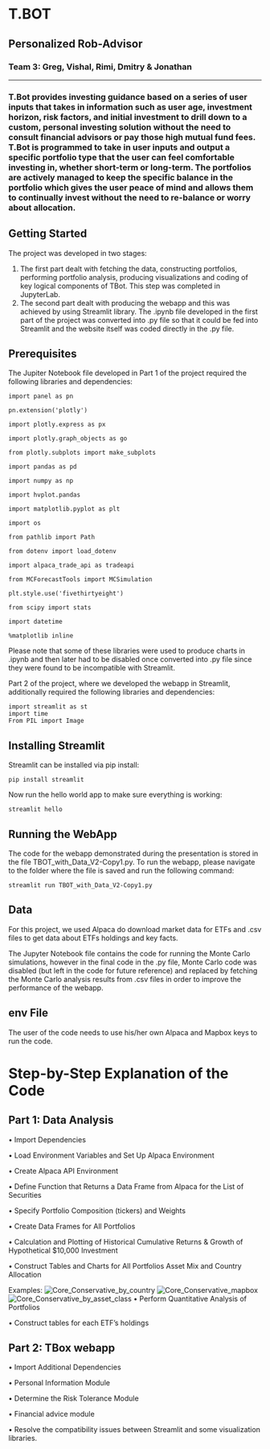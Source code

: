 # T.BOT

## Personalized Rob-Advisor

### Team 3: Greg, Vishal, Rimi, Dmitry & Jonathan
________________________
### T.Bot provides investing guidance based on a series of user inputs that takes in information such as user age, investment horizon, risk factors, and initial investment to drill down to a custom, personal investing solution without the need to consult financial advisors or pay those high mutual fund fees. T.Bot is programmed to take in user inputs and output a specific portfolio type that the user can feel comfortable investing in, whether short-term or long-term. The portfolios are actively managed to keep the specific balance in the portfolio which gives the user peace of mind and allows them to continually invest without the need to re-balance or worry about allocation.


## Getting Started ##

The project was developed in two stages:
1.	The first part dealt with fetching the data, constructing portfolios, performing portfolio analysis, producing visualizations and coding of key logical components of TBot. This step was completed in JupyterLab.
2.	The second part dealt with producing the webapp and this was achieved by using Streamlit library. The .ipynb file developed in the first part of the project was converted into .py file so that it could be fed into Streamlit and the website itself was coded directly in the .py file.
 
## Prerequisites
The Jupiter Notebook file developed in Part 1 of the project required the following libraries and dependencies:

```
import panel as pn

pn.extension('plotly')

import plotly.express as px

import plotly.graph_objects as go

from plotly.subplots import make_subplots

import pandas as pd

import numpy as np

import hvplot.pandas

import matplotlib.pyplot as plt

import os

from pathlib import Path

from dotenv import load_dotenv

import alpaca_trade_api as tradeapi

from MCForecastTools import MCSimulation

plt.style.use('fivethirtyeight')

from scipy import stats

import datetime

%matplotlib inline
```
Please note that some of these libraries were used to produce charts in .ipynb and then later had to be disabled once converted into .py file since they were found to be incompatible with Streamlit.


Part 2 of the project, where we developed the webapp in Streamlit, additionally required the following libraries and dependencies:
```
import streamlit as st
import time
From PIL import Image
```

## Installing Streamlit

Streamlit can be installed via pip install:
```
pip install streamlit
```
Now run the hello world app to make sure everything is working:

```
streamlit hello
```
## Running the WebApp
The code for the webapp demonstrated during the presentation is stored in the file TBOT_with_Data_V2-Copy1.py. To run the webapp, please navigate to the folder where the file is saved and run the following command:

```
streamlit run TBOT_with_Data_V2-Copy1.py

```


## Data
For this project, we used Alpaca do download market data for ETFs and .csv files to get data about ETFs holdings and key facts. 

The Jupyter Notebook file contains the code for running the Monte Carlo simulations, however in the final code in the .py file, Monte Carlo code was disabled (but left in the code for future reference) and replaced by fetching the Monte Carlo analysis results from .csv files in order to improve the performance of the webapp.

## env File

The user of the code needs to use his/her own Alpaca and Mapbox keys to run the code. 

# Step-by-Step Explanation of the Code
## Part 1: Data Analysis
•	Import Dependencies

•	Load Environment Variables and Set Up Alpaca Environment

•	Create Alpaca API Environment

•	Define Function that Returns a Data Frame from Alpaca for the List of Securities

•	Specify Portfolio Composition (tickers) and Weights

•	Create Data Frames for All Portfolios

•	Calculation and Plotting of Historical Cumulative Returns & Growth of Hypothetical $10,000 Investment

•	Construct Tables and Charts for All Portfolios Asset Mix and Country Allocation

Examples:
![Core_Conservative_by_country](cc_by_country.png)
![Core_Conservative_mapbox](cc_mapbox.png)
![Core_Conservative_by_asset_class](cc_by_asset_class.png)
•	Perform Quantitative Analysis of Portfolios

•	Construct tables for each ETF’s holdings

## Part 2: TBox webapp

•	Import Additional Dependencies

•	Personal Information Module

•	Determine the Risk Tolerance Module

•	Financial advice module

•	Resolve the compatibility issues between Streamlit and some visualization libraries.

